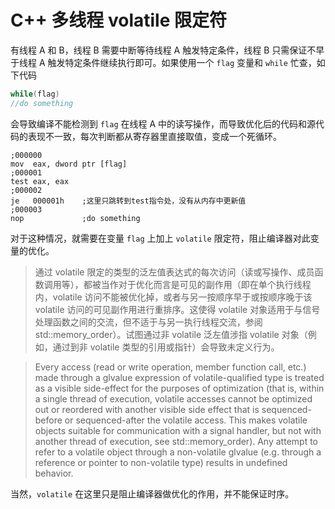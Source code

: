 <!---
createDate = 2020-07-27
tags = ["C++"]
--->

# C++ 多线程 volatile 限定符

有线程 A 和 B，线程 B 需要中断等待线程 A 触发特定条件，线程 B 只需保证不早于线程 A 触发特定条件继续执行即可。如果使用一个 `flag` 变量和 `while` 忙查，如下代码

```c
while(flag)
//do something
```

会导致编译不能检测到 `flag` 在线程 A 中的读写操作，而导致优化后的代码和源代码的表现不一致，每次判断都从寄存器里直接取值，变成一个死循环。

```x86asm
;000000 
mov  eax, dword ptr [flag]
;000001
test eax, eax 
;000002
je   000001h    ;这里只跳转到test指令处，没有从内存中更新值 
;000003
nop             ;do something
```

对于这种情况，就需要在变量 `flag` 上加上 `volatile` 限定符，阻止编译器对此变量的优化。

> 通过 volatile 限定的类型的泛左值表达式的每次访问（读或写操作、成员函数调用等），都被当作对于优化而言是可见的副作用（即在单个执行线程内，volatile 访问不能被优化掉，或者与另一按顺序早于或按顺序晚于该 volatile 访问的可见副作用进行重排序。这使得 volatile 对象适用于与信号处理函数之间的交流，但不适于与另一执行线程交流，参阅 std::memory_order）。试图通过非 volatile 泛左值涉指 volatile 对象（例如，通过到非 volatile 类型的引用或指针）会导致未定义行为。

> Every access (read or write operation, member function call, etc.) made through a glvalue expression of volatile-qualified type is treated as a visible side-effect for the purposes of optimization (that is, within a single thread of execution, volatile accesses cannot be optimized out or reordered with another visible side effect that is sequenced-before or sequenced-after the volatile access. This makes volatile objects suitable for communication with a signal handler, but not with another thread of execution, see std::memory_order). Any attempt to refer to a volatile object through a non-volatile glvalue (e.g. through a reference or pointer to non-volatile type) results in undefined behavior.

当然，`volatile` 在这里只是阻止编译器做优化的作用，并不能保证时序。